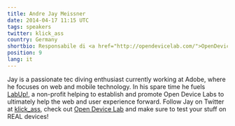 ```yaml
---
title: Andre Jay Meissner
date: 2014-04-17 11:15 UTC
tags: speakers
twitter: klick_ass
country: Germany
shortbio: Responsabile di <a href="http://opendevicelab.com/">OpenDeviceLab</a>, attualmente lavora a <a href="http://www.adobe.com">Adobe</a>
position: 9
lang: it
---
```


Jay is a passionate tec diving enthusiast currently working at Adobe, where he focuses on web and mobile technology. In his spare time he fuels [LabUp!](http://lab-up.org), a non-profit helping to establish and promote Open Device Labs to ultimately help the web and user experience forward. Follow Jay on Twitter at [klick_ass](http://twitter.com/klick_ass), check out [Open Device Lab](http://OpenDeviceLab.com) and make sure to test your stuff on REAL devices!
